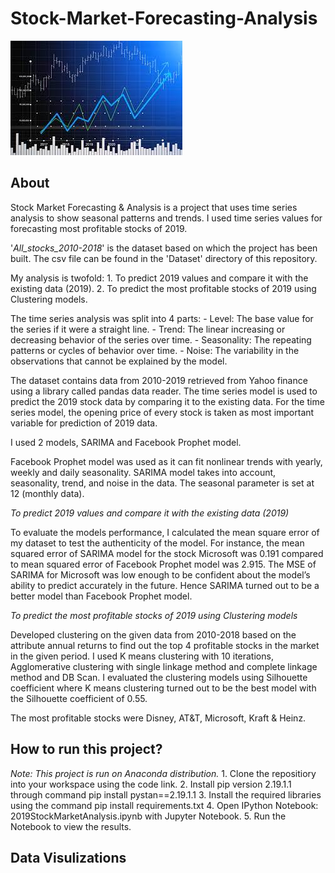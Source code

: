 # Stock-Market-Forecasting-Analysis
![Project banner](https://github.com/Sid-075/Stock-Market-Forecasting-Analysis/blob/main/images/banner.jpg)
## About
Stock Market Forecasting & Analysis is a project that uses time series analysis to show seasonal patterns and trends. I used time series values for forecasting most profitable stocks of 2019.

'*All_stocks_2010-2018*' is the dataset based on which the project has been built. The csv file can be found in the 'Dataset' directory of this repository.

My analysis is twofold:
	1.	To predict 2019 values and compare it with the existing data (2019).
	2.	To predict the most profitable stocks of 2019 using Clustering models.

The time series analysis was split into 4 parts:
	-	Level: The base value for the series if it were a straight line.
	-	Trend: The linear increasing or decreasing behavior of the series over time.
	-	Seasonality: The repeating patterns or cycles of behavior over time.
	-	Noise: The variability in the observations that cannot be explained by the model.

The dataset contains data from 2010-2019 retrieved from Yahoo finance using a library called pandas data reader. The time series model is used to predict the 2019 stock data by comparing it to the existing data. For the time series model, the opening price of every stock is taken as most important variable for prediction of 2019 data.

I used 2 models, SARIMA and Facebook Prophet model.
 
Facebook Prophet model was used as it can fit nonlinear trends with yearly, weekly and daily seasonality. SARIMA model takes into account, seasonality, trend, and noise in the data. The seasonal parameter is set at 12 (monthly data).

*To predict 2019 values and compare it with the existing data (2019)*

To evaluate the models performance, I calculated the mean square error of my dataset to test the authenticity of the model. For instance, the mean squared error of SARIMA model for the stock Microsoft was 0.191 compared to mean squared error of Facebook Prophet model was 2.915. The MSE of SARIMA for Microsoft was low enough to be confident about the model’s ability to predict accurately in the future. Hence SARIMA turned out to be a better model than Facebook Prophet model.

*To predict the most profitable stocks of 2019 using Clustering models*

Developed clustering on the given data from 2010-2018 based on the attribute annual returns to find out the top 4 profitable stocks in the market in the given period. I used K means clustering with 10 iterations, Agglomerative clustering with single linkage method and complete linkage method and DB Scan. I evaluated the clustering models using Silhouette coefficient where K means clustering turned out to be the best model with the Silhouette coefficient of 0.55.

The most profitable stocks were Disney, AT&T, Microsoft, Kraft & Heinz.

## How to run this project?
*Note: This project is run on Anaconda distribution.*
	1. Clone the repositiory into your workspace using the code link.
	2. Install pip version 2.19.1.1 through command pip install pystan==2.19.1.1
	3. Install the required libraries using the command pip install requirements.txt
	4. Open IPython Notebook: 2019StockMarketAnalysis.ipynb with Jupyter Notebook.
	5. Run the Notebook to view the results.

## Data Visulizations


